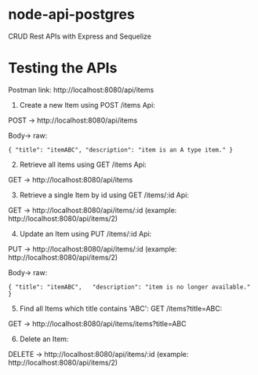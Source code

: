 # node-api-postgres
CRUD Rest APIs with Express and Sequelize

# Testing the APIs
Postman link: http://localhost:8080/api/items


1. Create a new Item using POST /items Api:

POST -> http://localhost:8080/api/items

Body-> raw: 

`{
  "title": "itemABC",
  "description": "item is an A type item."
}`


2. Retrieve all items using GET /items Api:

GET -> http://localhost:8080/api/items


3. Retrieve a single Item by id using GET /items/:id Api:

GET -> http://localhost:8080/api/items/:id (example: http://localhost:8080/api/items/2)


4. Update an Item using PUT /items/:id Api:

PUT -> http://localhost:8080/api/items/:id (example: http://localhost:8080/api/items/2)

Body-> raw:

`{
  "title": "itemABC",  
  "description": "item is no longer available."
}`


5. Find all Items which title contains 'ABC': GET /items?title=ABC:

GET -> http://localhost:8080/api/items/items?title=ABC


6. Delete an Item:

DELETE -> http://localhost:8080/api/items/:id (example: http://localhost:8080/api/items/2)

